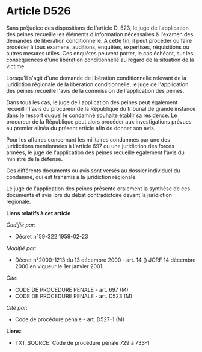 # Article D526

Sans préjudice des dispositions de l'article D. 523, le juge de l'application des peines recueille les éléments d'information
nécessaires à l'examen des demandes de libération conditionnelle. A cette fin, il peut procéder ou faire procéder à tous
examens, auditions, enquêtes, expertises, réquisitions ou autres mesures utiles. Ces enquêtes peuvent porter, le cas échéant,
sur les conséquences d'une libération conditionnelle au regard de la situation de la victime.

Lorsqu'il s'agit d'une demande de libération conditionnelle relevant de la juridiction régionale de la libération
conditionnelle, le juge de l'application des peines recueille l'avis de la commission de l'application des peines.

Dans tous les cas, le juge de l'application des peines peut également recueillir l'avis du procureur de la République du
tribunal de grande instance dans le ressort duquel le condamné souhaite établir sa résidence. Le procureur de la République
peut alors procéder aux investigations prévues au premier alinéa du présent article afin de donner son avis.

Pour les affaires concernant les militaires condamnés par une des juridictions mentionnées à l'article 697 ou une juridiction
des forces armées, le juge de l'application des peines recueille également l'avis du ministre de la défense.

Ces différents documents ou avis sont versés au dossier individuel du condamné, qui est transmis à la juridiction régionale.

Le juge de l'application des peines présente oralement la synthèse de ces documents et avis lors du débat contradictoire
devant la juridiction régionale.

**Liens relatifs à cet article**

_Codifié par_:

  - Décret n°59-322 1959-02-23

_Modifié par_:

  - Décret n°2000-1213 du 13 décembre 2000 - art. 14 () JORF 14 décembre 2000 en vigueur le 1er janvier 2001

_Cite_:

  - CODE DE PROCEDURE PENALE - art. 697 (M)
  - CODE DE PROCEDURE PENALE - art. D523 (M)

_Cité par_:

  - Code de procédure pénale - art. D527-1 (M)

**Liens**:

  - TXT_SOURCE: Code de procédure pénale 729 à 733-1
